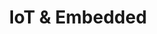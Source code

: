 ---
id: 3
title: IoT & Embedded
sub_theme: false
permalink: /iot-and-embedded/
image: /assets/images/content/IoT_Embedded.png
icon: /assets/images/content/Icon_IoT_Embedded.svg
icon_dark: /assets/images/content/Black_IoT.svg
description: >
    IoT is an enabling infrastructure that companies, cities and individuals need in place to act on the data and insights from connected devices. As the 5th wave of computing (AI, IoT and 5G) quickly approaches, fragmentation in the Arm ecosystem is hindering the deployment of increasingly sophisticated devices. Linaro and its Members are collaborating to build best in class common tools, libraries and interfaces while supporting common standards that will enable rapid deployment of secure solutions at lower cost points, more efficient deployments and easier maintenance.
jumbotron:
    class: theme_banner 
    title: Internet of Things
    description: >
        As the 5th wave of computing (AI, IoT and 5G) quickly approaches, fragmentation in the Arm ecosystem is hindering the deployment of increasingly sophisticated devices.  Linaro and Member companies are collaborating to integrate the latest security and most-up-to-date technologies for Arm-based IoT devices. Member companies benefit from Linaro’s expertise in testing as all RTOS platforms adopted are tested continuously to ensure secure deployment and high quality.
    image: /assets/images/content/IoT_Embedded.png
    buttons:
      - title: How can Linaro help?
        url: "#contact_form"
        style: btn btn-primary btn-lg my-md-3 d-none d-md-inline-block text-uppercase theme_contact_btn
      - title: How can Linaro help?
        url: "#contact_form"
        style: btn btn-primary btn-sm my-2 d-inline-block d-md-none text-uppercase theme_contact_btn
presentation_link: https://linaro.co/iot-slides
flow:
    - row: container_row
      style: bg-green
      sections:
       - format: custom_include
         source: themes/quick_link_blocks.html
    - row: container_row
      style: related_projects bg-secondary text-white
      sections:
        - format: title
          title_content:
            size: h2
            text: >
                Related Projects
        - format: custom_include
          source: themes/related_projects.html
    - row: container_row
      style: associated_members
      sections:
        - format: title
          title_content:
            size: h2
            text: >
                Associated Members
    - row: custom_include_row
      source: themes/associated_members.html
    - row: custom_include_row
      source: themes/theme_contact_form.html
---
